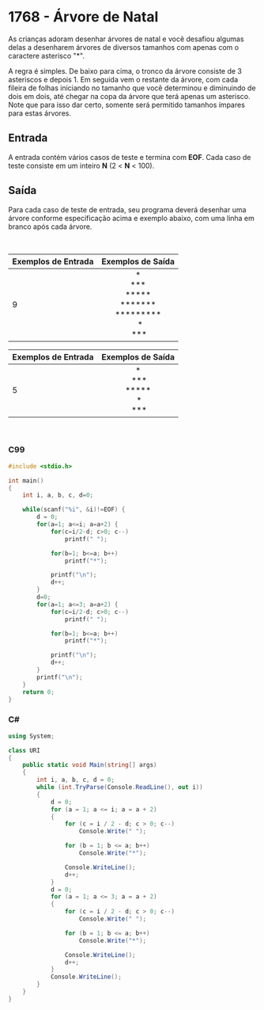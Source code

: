1768 - Árvore de Natal
======================

As crianças adoram desenhar árvores de natal e você desafiou algumas delas a desenharem árvores de diversos tamanhos com apenas com o caractere asterisco "\*".

A regra é simples. De baixo para cima, o tronco da árvore consiste de 3 asteriscos e depois 1. Em seguida vem o restante da árvore, com cada fileira de folhas iniciando no tamanho que você determinou e diminuindo de dois em dois, até chegar na copa da árvore que terá apenas um asterisco. Note que para isso dar certo, somente será permitido tamanhos ímpares para estas árvores.

Entrada
-------

A entrada contém vários casos de teste e termina com **EOF**. Cada caso de teste consiste em um inteiro **N** (2 < **N** < 100).

Saída
-----

Para cada caso de teste de entrada, seu programa deverá desenhar uma árvore conforme especificação acima e exemplo abaixo, com uma linha em branco após cada árvore.


&nbsp;

| Exemplos de Entrada | Exemplos de Saída |
|---------------------|:-----------------:|
| 9 | * <br/> *** <br/> ***** <br/> ******* <br/>********* <br/>  *  <br/> *** |

| Exemplos de Entrada | Exemplos de Saída |
|---------------------|:-----------------:|
| 5 | * <br/> *** <br/> ***** <br/> * <br/> *** |

&nbsp;


### C99

```c
#include <stdio.h>

int main()
{
    int i, a, b, c, d=0;

    while(scanf("%i", &i)!=EOF) {
        d = 0;
        for(a=1; a<=i; a=a+2) {
            for(c=i/2-d; c>0; c--)
                printf(" ");

            for(b=1; b<=a; b++)
                printf("*");

            printf("\n");
            d++;
        }
        d=0;
        for(a=1; a<=3; a=a+2) {
            for(c=i/2-d; c>0; c--)
                printf(" ");

            for(b=1; b<=a; b++)
                printf("*");

            printf("\n");
            d++;
        }
        printf("\n");
    }
    return 0;
}
```

### C#

```cs
using System;

class URI
{
    public static void Main(string[] args)
    {
        int i, a, b, c, d = 0;
        while (int.TryParse(Console.ReadLine(), out i))
        {
            d = 0;
            for (a = 1; a <= i; a = a + 2)
            {
                for (c = i / 2 - d; c > 0; c--)
                    Console.Write(" ");

                for (b = 1; b <= a; b++)
                    Console.Write("*");

                Console.WriteLine();
                d++;
            }
            d = 0;
            for (a = 1; a <= 3; a = a + 2)
            {
                for (c = i / 2 - d; c > 0; c--)
                    Console.Write(" ");

                for (b = 1; b <= a; b++)
                    Console.Write("*");

                Console.WriteLine();
                d++;
            }
            Console.WriteLine();
        }
    }
}
```